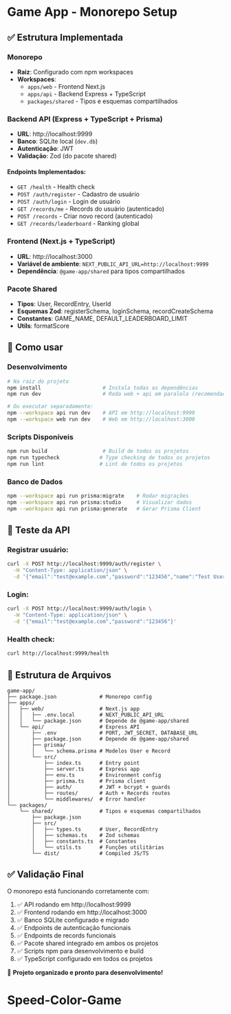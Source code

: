 # Game App - Monorepo Setup

## ✅ Estrutura Implementada

### Monorepo
- **Raiz**: Configurado com npm workspaces
- **Workspaces**: 
  - `apps/web` - Frontend Next.js
  - `apps/api` - Backend Express + TypeScript
  - `packages/shared` - Tipos e esquemas compartilhados

### Backend API (Express + TypeScript + Prisma)
- **URL**: http://localhost:9999
- **Banco**: SQLite local (`dev.db`)
- **Autenticação**: JWT
- **Validação**: Zod (do pacote shared)

#### Endpoints Implementados:
- `GET /health` - Health check
- `POST /auth/register` - Cadastro de usuário
- `POST /auth/login` - Login de usuário
- `GET /records/me` - Records do usuário (autenticado)
- `POST /records` - Criar novo record (autenticado)
- `GET /records/leaderboard` - Ranking global

### Frontend (Next.js + TypeScript)
- **URL**: http://localhost:3000
- **Variável de ambiente**: `NEXT_PUBLIC_API_URL=http://localhost:9999`
- **Dependência**: `@game-app/shared` para tipos compartilhados

### Pacote Shared
- **Tipos**: User, RecordEntry, UserId
- **Esquemas Zod**: registerSchema, loginSchema, recordCreateSchema
- **Constantes**: GAME_NAME, DEFAULT_LEADERBOARD_LIMIT
- **Utils**: formatScore

## 🚀 Como usar

### Desenvolvimento
```bash
# Na raiz do projeto
npm install                    # Instala todas as dependências
npm run dev                    # Roda web + api em paralelo (recomendado rodar separadamente)

# Ou executar separadamente:
npm --workspace api run dev    # API em http://localhost:9999
npm --workspace web run dev    # Web em http://localhost:3000
```

### Scripts Disponíveis
```bash
npm run build                  # Build de todos os projetos
npm run typecheck             # Type checking de todos os projetos
npm run lint                  # Lint de todos os projetos
```

### Banco de Dados
```bash
npm --workspace api run prisma:migrate    # Rodar migrações
npm --workspace api run prisma:studio     # Visualizar dados
npm --workspace api run prisma:generate   # Gerar Prisma Client
```

## 🧪 Teste da API

### Registrar usuário:
```bash
curl -X POST http://localhost:9999/auth/register \
  -H "Content-Type: application/json" \
  -d '{"email":"test@example.com","password":"123456","name":"Test User"}'
```

### Login:
```bash
curl -X POST http://localhost:9999/auth/login \
  -H "Content-Type: application/json" \
  -d '{"email":"test@example.com","password":"123456"}'
```

### Health check:
```bash
curl http://localhost:9999/health
```

## 📂 Estrutura de Arquivos

```
game-app/
├── package.json              # Monorepo config
├── apps/
│   ├── web/                  # Next.js app
│   │   ├── .env.local        # NEXT_PUBLIC_API_URL
│   │   └── package.json      # Depende de @game-app/shared
│   └── api/                  # Express API
│       ├── .env              # PORT, JWT_SECRET, DATABASE_URL
│       ├── package.json      # Depende de @game-app/shared
│       ├── prisma/
│       │   └── schema.prisma # Modelos User e Record
│       └── src/
│           ├── index.ts      # Entry point
│           ├── server.ts     # Express app
│           ├── env.ts        # Environment config
│           ├── prisma.ts     # Prisma client
│           ├── auth/         # JWT + bcrypt + guards
│           ├── routes/       # Auth + Records routes
│           └── middlewares/  # Error handler
└── packages/
    └── shared/               # Tipos e esquemas compartilhados
        ├── package.json
        ├── src/
        │   ├── types.ts      # User, RecordEntry
        │   ├── schemas.ts    # Zod schemas
        │   ├── constants.ts  # Constantes
        │   └── utils.ts      # Funções utilitárias
        └── dist/             # Compiled JS/TS
```

## ✅ Validação Final

O monorepo está funcionando corretamente com:
1. ✅ API rodando em http://localhost:9999 
2. ✅ Frontend rodando em http://localhost:3000
3. ✅ Banco SQLite configurado e migrado
4. ✅ Endpoints de autenticação funcionais
5. ✅ Endpoints de records funcionais  
6. ✅ Pacote shared integrado em ambos os projetos
7. ✅ Scripts npm para desenvolvimento e build
8. ✅ TypeScript configurado em todos os projetos

🎉 **Projeto organizado e pronto para desenvolvimento!**
# Speed-Color-Game
